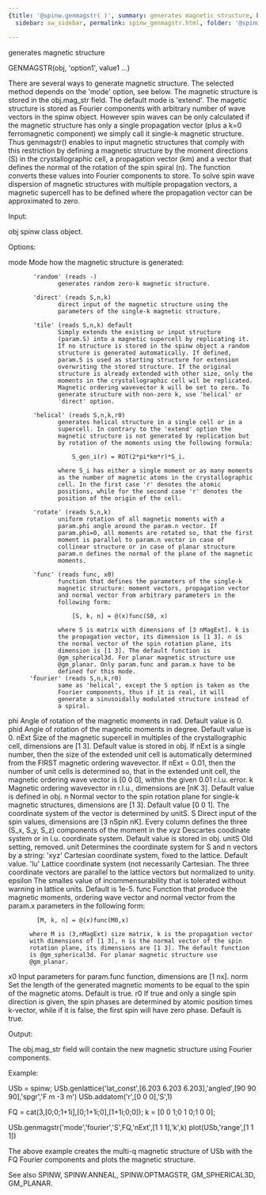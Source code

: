 ```yaml
---
{title: '@spinw.genmagstr( )', summary: generates magnetic structure, keywords: sample,
  sidebar: sw_sidebar, permalink: spinw_genmagstr.html, folder: '@spinw', mathjax: 'true'}

---
```

generates magnetic structure
 
GENMAGSTR(obj, 'option1', value1 ...)
 
There are several ways to generate magnetic structure. The selected
method depends on the 'mode' option, see below. The magnetic structure is
stored in the obj.mag_str field. The default mode is 'extend'. The
magetic structure is stored as Fourier components with arbitrary number
of wave vectors in the spinw object. However spin waves can be only
calculated if the magnetic structure has only a single propagation vector
(plus a k=0 ferromagnetic component) we simply call it single-k magnetic
structure. Thus genmagstr() enables to input magnetic structures that
comply with this restriction by defining a magnetic structure by the
moment directions (S) in the crystallographic cell, a propagation vector
(km) and a vector that defines the normal of the rotation of the spin
spiral (n). The function converts these values into Fourier components to
store. To solve spin wave dispersion of magnetic structures with multiple
propagation vectors, a magnetic supercell has to be defined where the
propagation vector can be approximated to zero.
 
Input:
 
obj       spinw class object.
 
Options:
 
mode       Mode how the magnetic structure is generated:
 
           'random' (reads -)
                  generates random zero-k magnetic structure.
 
           'direct' (reads S,n,k)
                  direct input of the magnetic structure using the 
                  parameters of the single-k magnetic structure.
 
           'tile' (reads S,n,k) default
                  Simply extends the existing or input structure
                  (param.S) into a magnetic supercell by replicating it.
                  If no structure is stored in the spinw object a random
                  structure is generated automatically. If defined,
                  param.S is used as starting structure for extension
                  overwriting the stored structure. If the original
                  structure is already extended with other size, only the
                  moments in the crystallographic cell wil be replicated.
                  Magnetic ordering wavevector k will be set to zero. To
                  generate structure with non-zero k, use 'helical' or
                  'direct' option.
 
           'helical' (reads S,n,k,r0)
                  generates helical structure in a single cell or in a
                  supercell. In contrary to the 'extend' option the
                  magnetic structure is not generated by replication but
                  by rotation of the moments using the following formula:
 
                      S_gen_i(r) = ROT(2*pi*km*r)*S_i.
 
                  where S_i has either a single moment or as many moments
                  as the number of magnetic atoms in the crystallographic
                  cell. In the first case 'r' denotes the atomic
                  positions, while for the second case 'r' denotes the
                  position of the origin of the cell.
 
           'rotate' (reads S,n,k)
                  uniform rotation of all magnetic moments with a
                  param.phi angle around the param.n vector. If
                  param.phi=0, all moments are rotated so, that the first
                  moment is parallel to param.n vector in case of
                  collinear structure or in case of planar structure
                  param.n defines the normal of the plane of the magnetic
                  moments.
 
           'func' (reads func, x0)
                  function that defines the parameters of the single-k
                  magnetic structure: moment vectors, propagation vector
                  and normal vector from arbitrary parameters in the
                  following form:
 
                      [S, k, n] = @(x)func(S0, x)
 
                  where S is matrix with dimensions of [3 nMagExt]. k is
                  the propagation vector, its dimension is [1 3]. n is
                  the normal vector of the spin rotation plane, its
                  dimension is [1 3]. The default function is
                  @gm_spherical3d. For planar magnetic structure use
                  @gm_planar. Only param.func and param.x have to be
                  defined for this mode.
          'fourier' (reads S,n,k,r0)
                  same as 'helical', except the S option is taken as the
                  Fourier components, thus if it is real, it will
                  generate a sinusoidally modulated structure instead of
                  a spiral.
 
phi       Angle of rotation of the magnetic moments in rad. Default
          value is 0.
phid      Angle of rotation of the magnetic moments in degree. Default
          value is 0.
nExt      Size of the magnetic supercell in multiples of the
          crystallographic cell, dimensions are [1 3]. Default value is
          stored in obj. If nExt is a single number, then the size of the
          extended unit cell is automatically determined from the FIRST
          magnetic ordering wavevector. If nExt = 0.01, then the number
          of unit cells is determined so, that in the extended unit cell,
          the magnetic ordering wave vector is [0 0 0], within the given
          0.01 r.l.u. error.
k         Magnetic ordering wavevector in r.l.u., dimensions are [nK 3].
          Default value is defined in obj.
n         Normal vector to the spin rotation plane for single-k magnetic
          structures, dimensions are [1 3]. Default value [0 0 1]. The
          coordinate system of the vector is determined by unitS.
S         Direct input of the spin values, dimensions are [3 nSpin nK].
          Every column defines the three (S_x, S_y, S_z) components of
          the moment in the xyz Descartes coodinate system or in l.u.
          coordinate system. Default value is stored in obj.
unitS     Old setting, removed.
unit      Determines the coordinate system for S and n vectors by a
          string:
              'xyz'   Cartesian coordinate system, fixed to the lattice.
                      Default value.
              'lu' 	Lattice coordinate system (not necessarily
                      Cartesian. The three coordinate vectors are
                      parallel to the lattice vectors but normalized to
                      unity.
epsilon   The smalles value of incommensurability that is
          tolerated without warning in lattice units. Default is 1e-5.
func      Function that produce the magnetic moments, ordering wave
          vector and normal vector from the param.x parameters in the
          following form:
 
            [M, k, n] = @(x)func(M0,x)
 
          where M is (3,nMagExt) size matrix, k is the propagation vector
          with dimensions of [1 3], n is the normal vector of the spin
          rotation plane, its dimensions are [1 3]. The default function
          is @gm_spherical3d. For planar magnetic structure use
          @gm_planar.
x0        Input parameters for param.func function, dimensions are
          [1 nx].
norm      Set the length of the generated magnetic moments to be equal to
          the spin of the magnetic atoms. Default is true.
r0        If true and only a single spin direction is given, the spin
          phases are determined by atomic position times k-vector, while
          if it is false, the first spin will have zero phase. Default is
          true.
 
Output:
 
The obj.mag_str field will contain the new magnetic structure using
Fourier components.
 
Example:
 
USb = spinw;
USb.genlattice('lat_const',[6.203 6.203 6.203],'angled',[90 90 90],'spgr','F m -3 m')
USb.addatom('r',[0 0 0],'S',1)
  
FQ = cat(3,[0;0;1+1i],[0;1+1i;0],[1+1i;0;0]);
k  = [0 0 1;0 1 0;1 0 0];
  
USb.genmagstr('mode','fourier','S',FQ,'nExt',[1 1 1],'k',k)
plot(USb,'range',[1 1 1])
 
The above example creates the multi-q magnetic structure of USb with the
FQ Fourier components and plots the magnetic structure.
 
See also SPINW, SPINW.ANNEAL, SPINW.OPTMAGSTR, GM_SPHERICAL3D, GM_PLANAR.
 
